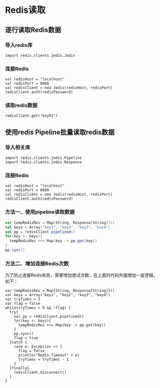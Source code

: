 # Redis读取

## 逐行读取Redis数据

### 导入redis库
```
import redis.clients.jedis.Jedis
```

### 连接Redis

```
val redisHost = "localhost"
val redisPort = 8080
val redisClient = new Jedis(redisHost, redisPort)
redisClient.auth(redisPassword)
```

### 读取redis数据
```
redisClient.get("key01")
```


## 使用redis Pipeline批量读取redis数据


### 导入相关库

```
import redis.clients.jedis.Pipeline
import redis.clients.jedis.Response
```

### 连接Redis

```
val redisHost = "localhost"
val redisPort = 8080
val redisClient = new Jedis(redisHost, redisPort)
redisClient.auth(redisPassword)
```
### 方法一、使用pipeline读取数据

```Scala
var tempRedisRes = Map[String, Response[String]]()
val keys = Array("key1", "key2", "key3", "key4")
val pp = redisClient.pipelined()
for(key <- keys){
  tempRedisRes ++= Map(key -> pp.get(key)) 
}
pp.sync()
```

### 方法二、增加连接Redis次数

为了防止连接Redis失败，需要增加尝试次数，在上面的代码外面增加一层逻辑，如下：

```
var tempRedisRes = Map[String, Response[String]]()
val keys = Array("key1", "key2", "key3", "key4")
var tryTimes = 2
var flag = false
while(tryTimes > 0 && !flag) {
  try{
    val pp = redisClient.pipelined()
    for(key <- keys){
      tempRedisRes ++= Map(key -> pp.get(key))
    }
    pp.sync()
    flag = true
  }catch {
    case e: Exception => {
      flag = false
      println("Redis-Timeout" + e)
      tryTimes = tryTimes - 1
    }
  }finally{
    redisClient.disconnect()
  }
}
```


